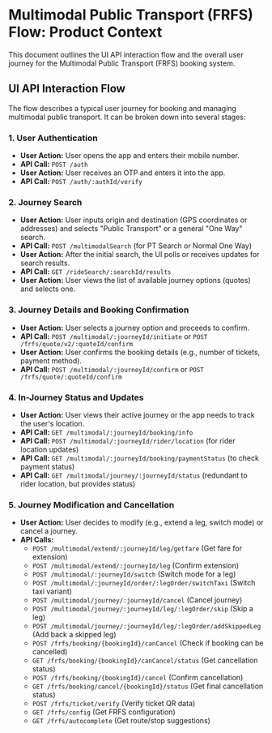 # Multimodal Public Transport (FRFS) Flow: Product Context

This document outlines the UI API interaction flow and the overall user journey for the Multimodal Public Transport (FRFS) booking system.

## UI API Interaction Flow

The flow describes a typical user journey for booking and managing multimodal public transport. It can be broken down into several stages:

### 1. User Authentication

*   **User Action:** User opens the app and enters their mobile number.
*   **API Call:** `POST /auth`
*   **User Action:** User receives an OTP and enters it into the app.
*   **API Call:** `POST /auth/:authId/verify`

### 2. Journey Search

*   **User Action:** User inputs origin and destination (GPS coordinates or addresses) and selects "Public Transport" or a general "One Way" search.
*   **API Call:** `POST /multimodalSearch` (for PT Search or Normal One Way)
*   **User Action:** After the initial search, the UI polls or receives updates for search results.
*   **API Call:** `GET /rideSearch/:searchId/results`
*   **User Action:** User views the list of available journey options (quotes) and selects one.

### 3. Journey Details and Booking Confirmation

*   **User Action:** User selects a journey option and proceeds to confirm.
*   **API Call:** `POST /multimodal/:journeyId/initiate` or `POST /frfs/quote/v2/:quoteId/confirm`
*   **User Action:** User confirms the booking details (e.g., number of tickets, payment method).
*   **API Call:** `POST /multimodal/:journeyId/confirm` or `POST /frfs/quote/:quoteId/confirm`

### 4. In-Journey Status and Updates

*   **User Action:** User views their active journey or the app needs to track the user's location.
*   **API Call:** `GET /multimodal/:journeyId/booking/info`
*   **API Call:** `POST /multimodal/:journeyId/rider/location` (for rider location updates)
*   **API Call:** `GET /multimodal/:journeyId/booking/paymentStatus` (to check payment status)
*   **API Call:** `GET /multimodal/journey/:journeyId/status` (redundant to rider location, but provides status)

### 5. Journey Modification and Cancellation

*   **User Action:** User decides to modify (e.g., extend a leg, switch mode) or cancel a journey.
*   **API Calls:**
    *   `POST /multimodal/extend/:journeyId/leg/getfare` (Get fare for extension)
    *   `POST /multimodal/extend/:journeyId/leg` (Confirm extension)
    *   `POST /multimodal/:journeyId/switch` (Switch mode for a leg)
    *   `POST /multimodal/:journeyId/order/:legOrder/switchTaxi` (Switch taxi variant)
    *   `POST /multimodal/journey/:journeyId/cancel` (Cancel journey)
    *   `POST /multimodal/journey/:journeyId/leg/:legOrder/skip` (Skip a leg)
    *   `POST /multimodal/journey/:journeyId/leg/:legOrder/addSkippedLeg` (Add back a skipped leg)
    *   `POST /frfs/booking/{bookingId}/canCancel` (Check if booking can be cancelled)
    *   `GET /frfs/booking/{bookingId}/canCancel/status` (Get cancellation status)
    *   `POST /frfs/booking/{bookingId}/cancel` (Confirm cancellation)
    *   `GET /frfs/booking/cancel/{bookingId}/status` (Get final cancellation status)
    *   `POST /frfs/ticket/verify` (Verify ticket QR data)
    *   `GET /frfs/config` (Get FRFS configuration)
    *   `GET /frfs/autocomplete` (Get route/stop suggestions)
